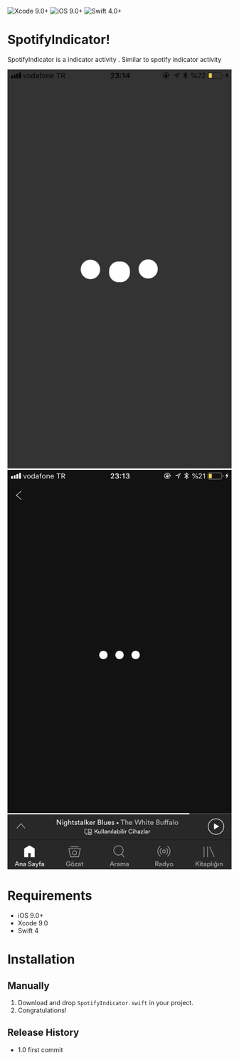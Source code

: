 ![Xcode 9.0+](https://img.shields.io/badge/Xcode-9.0%2B-blue.svg)
![iOS 9.0+](https://img.shields.io/badge/iOS-9.0%2B-blue.svg)
![Swift 4.0+](https://img.shields.io/badge/Swift-4.0%2B-orange.svg)

# SpotifyIndicator!

SpotifyIndicator is a  indicator activity . Similar to spotify indicator activity

![](gorsel.png)
![](gorsel2.png)


# Requirements

- iOS 9.0+
- Xcode 9.0
- Swift 4

# Installation


  ## Manually
  1. Download and drop ```SpotifyIndicator.swift``` in your project.  
  2. Congratulations!  


## Release History

* 1.0
  first commit
  

